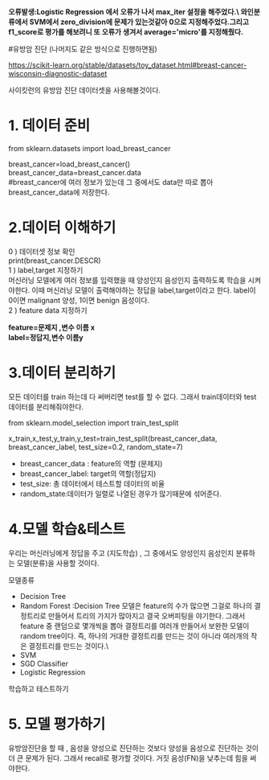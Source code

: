 **오류발생:Logistic Regression 에서 오류가 나서 max_iter 설정을 해주었다.\  와인분류에서 SVM에서 zero_division에 문제가 있는것같아 0으로 지정해주었다.그리고 f1_score로 평가를 해보려니 또 오류가 생겨서 average='micro'를 지정해줬다.**


#유방암 진단 (나머지도 같은 방식으로 진행하면됨)

https://scikit-learn.org/stable/datasets/toy_dataset.html#breast-cancer-wisconsin-diagnostic-dataset

사이킷런의 유방암 진단 데이터셋을 사용해볼것이다.

# 1. 데이터 준비
from sklearn.datasets import load_breast_cancer

breast_cancer=load_breast_cancer()\
breast_cancer_data=breast_cancer.data\
#breast_cancer에 여러 정보가 있는데 그 중에서도 data만 따로 뽑아 breast_cancer_data에 저장한다.

# 2.데이터 이해하기

0 ) 데이터셋 정보 확인\
print(breast_cancer.DESCR)\
1 ) label,target 지정하기\
머신러닝 모델에게 여러 정보를 입력했을 때 양성인지 음성인지 출력하도록 학습을 시켜야한다.
이때 머신러닝 모델이 출력해야하는 정답을 label,target이라고 한다.
label이 0이면 malignant 양성, 1이면 benign 음성이다.\
2 ) feature data 지정하기

**feature=문제지 ,변수 이름 x\
label=정답지,변수 이름y**

# 3.데이터 분리하기
모든 데이터를 train 하는데 다 써버리면 test를 할 수 없다.
그래서 train데이터와 test데이터를 분리해줘야한다.

from sklearn.model_selection import train_test_split

x_train,x_test,y_train,y_test=train_test_split(breast_cancer_data,
						breast_cancer_label,
                        			test_size=0.2,
                                    		random_state=7) 

* breast_cancer_data : feature의 역할 (문제지)
* breast_cancer_label: target의 역할(정답지)
* test_size: 총 데이터에서 테스트할 데이터의 비율
* random_state:데이터가 일렬로 나열된 경우가 많기때문에 섞어준다.

# 4.모델 학습&테스트
우리는 머신러닝에게 정답을 주고 (지도학습) , 그 중에서도 양성인지 음성인지 분류하는 모델(분류)을 사용할 것이다.

모델종류

* Decision Tree 
* Random Forest :Decision Tree 모델은 feature의 수가 많으면 그걸로 하나의 결정트리로 만들어서 트리의 가지가 많아지고 결국 오버피팅을 야기한다.
그래서 feature 중 랜덤으로 몇개씩을 뽑아 결정트리를 여러개 만들어서 보완한 모델이 random tree이다.
즉, 하나의 거대한 결정트리를 만드는 것이 아니라 여러개의 작은 결정트리를 만드는 것이다.\
* SVM 
* SGD Classifier 
* Logistic Regression

학습하고 테스트하기


# 5. 모델 평가하기
유방암진단을 할 때 , 음성을 양성으로 진단하는 것보다 양성을 음성으로 진단하는 것이 더 큰 문제가 된다. 그래서 recall로 평가할 것이다.
거짓 음성(FN)을 낮추는데 힘을 써야한다.


